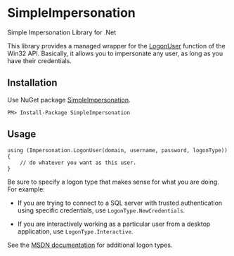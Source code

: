 SimpleImpersonation
===================

Simple Impersonation Library for .Net

This library provides a managed wrapper for the [LogonUser](http://msdn.microsoft.com/en-us/library/windows/desktop/aa378184.aspx) function of the Win32 API.  Basically, it allows you to impersonate any user, as long as you have their credentials.

Installation
------------

Use NuGet package [SimpleImpersonation](https://nuget.org/packages/SimpleImpersonation/).

    PM> Install-Package SimpleImpersonation


Usage
-----

    using (Impersonation.LogonUser(domain, username, password, logonType))
    {
        // do whatever you want as this user.
    }

Be sure to specify a logon type that makes sense for what you are doing.  For example:

- If you are trying to connect to a SQL server with trusted authentication using specific credentials, use `LogonType.NewCredentials`.

- If you are interactively working as a particular user from a desktop application, use `LogonType.Interactive`.

See the [MSDN documentation](http://msdn.microsoft.com/en-us/library/windows/desktop/aa378184.aspx) for additional logon types.
